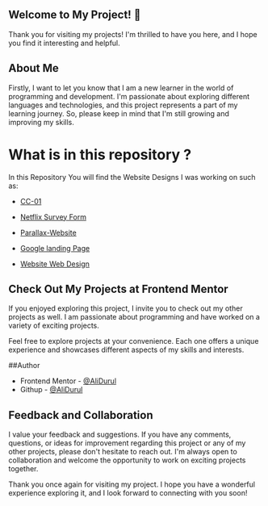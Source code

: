 ## Welcome to My Project! 👋

Thank you for visiting my projects! I'm thrilled to have you here, and I hope you find it interesting and helpful.

## About Me
Firstly, I want to let you know that I am a new learner in the world of programming and development. I'm passionate about exploring different languages and technologies, and this project represents a part of my learning journey. So, please keep in mind that I'm still growing and improving my skills.

# What is in this repository ?
In this Repository You will find the Website Designs I was working on such as: 

- [CC-01](https://alidurul.github.io/Website-Page-Designs/CC-01/)

- [Netflix Survey Form](https://alidurul.github.io/Website-Page-Designs/001%20Netflix-Survey-Form/)

- [Parallax-Website](https://alidurul.github.io/Website-Page-Designs/002-Parallax-Website/)

- [Google landing Page](https://alidurul.github.io/Website-Page-Designs/003%20Google_landing_Page/)

- [Website Web Design](https://alidurul.github.io/Website-Page-Designs/004%20Website%20Page%20Design/)


## Check Out My Projects at Frontend Mentor
If you enjoyed exploring this project, I invite you to check out my other projects as well. I am passionate about programming and have worked on a variety of exciting projects.

Feel free to explore projects at your convenience. Each one offers a unique experience and showcases different aspects of my skills and interests.

##Author
- Frontend Mentor - [@AliDurul](https://www.frontendmentor.io/profile/DURUL-26)
- Githup - [@AliDurul](https://github.com/AliDurul)

## Feedback and Collaboration
I value your feedback and suggestions. If you have any comments, questions, or ideas for improvement regarding this project or any of my other projects, please don't hesitate to reach out. I'm always open to collaboration and welcome the opportunity to work on exciting projects together.

Thank you once again for visiting my project. I hope you have a wonderful experience exploring it, and I look forward to connecting with you soon!















